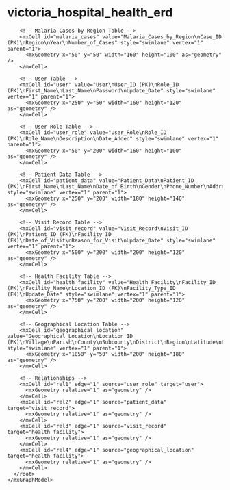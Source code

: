 # victoria_hospital_health_erd
<mxfile>
  <diagram name="ERD - Health Facility Database">
    <mxGraphModel dx="1780" dy="1350" grid="1" gridSize="10" guides="1" tooltips="1" connect="1" arrows="1" fold="1" page="1" pageScale="1" pageWidth="850" pageHeight="1100" math="0" shadow="0">
      <root>
        <mxCell id="0" />
        <mxCell id="1" parent="0" />

        <!-- Malaria Cases by Region Table -->
        <mxCell id="malaria_cases" value="Malaria_Cases_by_Region\nCase_ID (PK)\nRegion\nYear\nNumber_of_Cases" style="swimlane" vertex="1" parent="1">
          <mxGeometry x="50" y="50" width="160" height="100" as="geometry" />
        </mxCell>

        <!-- User Table -->
        <mxCell id="user" value="User\nUser_ID (PK)\nRole_ID (FK)\nFirst_Name\nLast_Name\nPassword\nUpdate_Date" style="swimlane" vertex="1" parent="1">
          <mxGeometry x="250" y="50" width="160" height="120" as="geometry" />
        </mxCell>

        <!-- User Role Table -->
        <mxCell id="user_role" value="User_Role\nRole_ID (PK)\nRole_Name\nDescription\nDate_Added" style="swimlane" vertex="1" parent="1">
          <mxGeometry x="50" y="200" width="160" height="100" as="geometry" />
        </mxCell>

        <!-- Patient Data Table -->
        <mxCell id="patient_data" value="Patient_Data\nPatient_ID (PK)\nFirst_Name\nLast_Name\nDate_of_Birth\nGender\nPhone_Number\nAddress\nUpdate_Date" style="swimlane" vertex="1" parent="1">
          <mxGeometry x="250" y="200" width="180" height="140" as="geometry" />
        </mxCell>

        <!-- Visit Record Table -->
        <mxCell id="visit_record" value="Visit_Record\nVisit_ID (PK)\nPatient_ID (FK)\nFacility_ID (FK)\nDate_of_Visit\nReason_for_Visit\nUpdate_Date" style="swimlane" vertex="1" parent="1">
          <mxGeometry x="500" y="200" width="200" height="120" as="geometry" />
        </mxCell>

        <!-- Health Facility Table -->
        <mxCell id="health_facility" value="Health_Facility\nFacility_ID (PK)\nFacility_Name\nLocation_ID (FK)\nFacility_Type_ID (FK)\nUpdate_Date" style="swimlane" vertex="1" parent="1">
          <mxGeometry x="750" y="200" width="200" height="120" as="geometry" />
        </mxCell>

        <!-- Geographical Location Table -->
        <mxCell id="geographical_location" value="Geographical_Location\nLocation_ID (PK)\nVillage\nParish\nCounty\nSubcounty\nDistrict\nRegion\nLatitude\nLongitude\nITN_Coverage\nReported_Cases" style="swimlane" vertex="1" parent="1">
          <mxGeometry x="1050" y="50" width="200" height="180" as="geometry" />
        </mxCell>

        <!-- Relationships -->
        <mxCell id="rel1" edge="1" source="user_role" target="user">
          <mxGeometry relative="1" as="geometry" />
        </mxCell>
        <mxCell id="rel2" edge="1" source="patient_data" target="visit_record">
          <mxGeometry relative="1" as="geometry" />
        </mxCell>
        <mxCell id="rel3" edge="1" source="visit_record" target="health_facility">
          <mxGeometry relative="1" as="geometry" />
        </mxCell>
        <mxCell id="rel4" edge="1" source="geographical_location" target="health_facility">
          <mxGeometry relative="1" as="geometry" />
        </mxCell>
      </root>
    </mxGraphModel>
  </diagram>
</mxfile>
